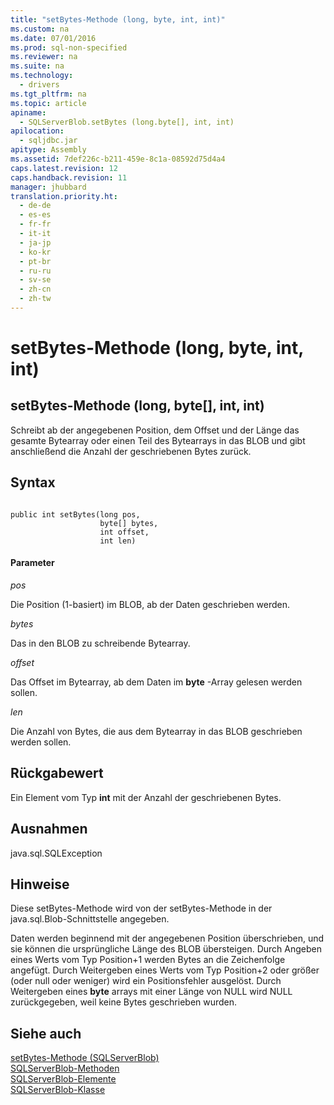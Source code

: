 ```yaml
---
title: "setBytes-Methode (long, byte, int, int)"
ms.custom: na
ms.date: 07/01/2016
ms.prod: sql-non-specified
ms.reviewer: na
ms.suite: na
ms.technology: 
  - drivers
ms.tgt_pltfrm: na
ms.topic: article
apiname: 
  - SQLServerBlob.setBytes (long.byte[], int, int)
apilocation: 
  - sqljdbc.jar
apitype: Assembly
ms.assetid: 7def226c-b211-459e-8c1a-08592d75d4a4
caps.latest.revision: 12
caps.handback.revision: 11
manager: jhubbard
translation.priority.ht: 
  - de-de
  - es-es
  - fr-fr
  - it-it
  - ja-jp
  - ko-kr
  - pt-br
  - ru-ru
  - sv-se
  - zh-cn
  - zh-tw
---
```

# setBytes-Methode (long, byte, int, int)
    
## setBytes\-Methode \(long, byte\[\], int, int\)  
 Schreibt ab der angegebenen Position, dem Offset und der Länge das gesamte Bytearray oder einen Teil des Bytearrays in das BLOB und gibt anschließend die Anzahl der geschriebenen Bytes zurück.  
  
## Syntax  
  
```  
  
public int setBytes(long pos,  
                    byte[] bytes,  
                    int offset,  
                    int len)  
```  
  
#### Parameter  
 *pos*  
  
 Die Position \(1\-basiert\) im BLOB, ab der Daten geschrieben werden.  
  
 *bytes*  
  
 Das in den BLOB zu schreibende Bytearray.  
  
 *offset*  
  
 Das Offset im Bytearray, ab dem Daten im **byte** \-Array gelesen werden sollen.  
  
 *len*  
  
 Die Anzahl von Bytes, die aus dem Bytearray in das BLOB geschrieben werden sollen.  
  
## Rückgabewert  
 Ein Element vom Typ **int** mit der Anzahl der geschriebenen Bytes.  
  
## Ausnahmen  
 java.sql.SQLException  
  
## Hinweise  
 Diese setBytes\-Methode wird von der setBytes\-Methode in der java.sql.Blob\-Schnittstelle angegeben.  
  
 Daten werden beginnend mit der angegebenen Position überschrieben, und sie können die ursprüngliche Länge des BLOB übersteigen. Durch Angeben eines Werts vom Typ Position\+1 werden Bytes an die Zeichenfolge angefügt. Durch Weitergeben eines Werts vom Typ Position\+2 oder größer \(oder null oder weniger\) wird ein Positionsfehler ausgelöst. Durch Weitergeben eines **byte** arrays mit einer Länge von NULL wird NULL zurückgegeben, weil keine Bytes geschrieben wurden.  
  
## Siehe auch  
 [setBytes-Methode &#40;SQLServerBlob&#41;](../content/setBytes-Method--SQLServerBlob-.md)   
 [SQLServerBlob-Methoden](../content/SQLServerBlob-Methods.md)   
 [SQLServerBlob-Elemente](../content/SQLServerBlob-Members.md)   
 [SQLServerBlob-Klasse](../content/SQLServerBlob-Class.md)  
  
  